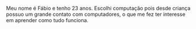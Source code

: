 Meu nome é Fábio e tenho 23 anos. Escolhi computação pois desde criança possuo um grande contato com computadores, o que
me fez ter interesse em aprender como tudo funciona.
